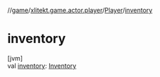 //[game](../../../index.md)/[xlitekt.game.actor.player](../index.md)/[Player](index.md)/[inventory](inventory.md)

# inventory

[jvm]\
val [inventory](inventory.md): [Inventory](../../xlitekt.game.content.container.inventory/-inventory/index.md)
